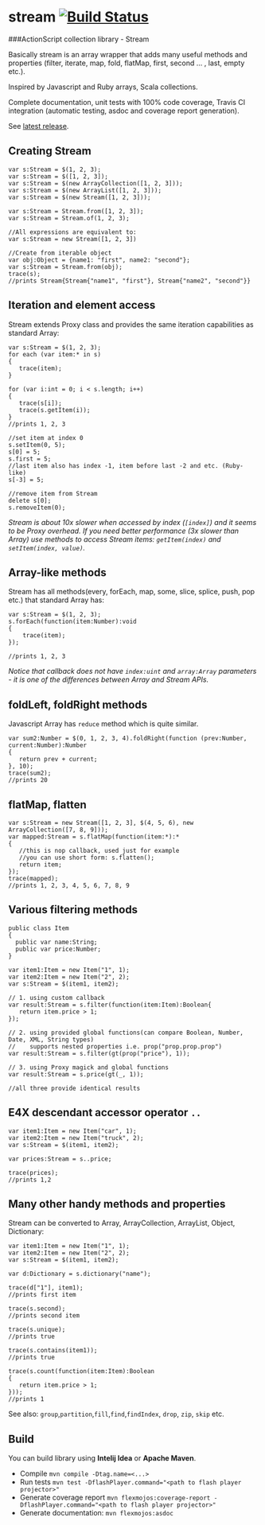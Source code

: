 # stream [![Build Status](https://api.travis-ci.org/kemsky/stream.svg)](https://travis-ci.org/kemsky/stream)
###ActionScript collection library - Stream

Basically stream is an array wrapper that adds many useful methods and properties (filter, iterate, map, fold, flatMap, first, second ...  , last, empty etc.).

Inspired by Javascript and Ruby arrays, Scala collections. 

Complete documentation, unit tests with 100% code coverage, Travis CI integration (automatic testing, asdoc and coverage report generation).

See [latest release](https://github.com/kemsky/stream/releases/latest).

## Creating Stream
```as3
var s:Stream = $(1, 2, 3);
var s:Stream = $([1, 2, 3]);
var s:Stream = $(new ArrayCollection([1, 2, 3]));
var s:Stream = $(new ArrayList([1, 2, 3]));
var s:Stream = $(new Stream([1, 2, 3]));

var s:Stream = Stream.from([1, 2, 3]);
var s:Stream = Stream.of(1, 2, 3);

//All expressions are equivalent to:
var s:Stream = new Stream([1, 2, 3])

//Create from iterable object
var obj:Object = {name1: "first", name2: "second"};
var s:Stream = Stream.from(obj);
trace(s);
//prints Stream{Stream{"name1", "first"}, Stream{"name2", "second"}}
```

## Iteration and element access
Stream extends Proxy class and provides the same iteration capabilities as standard Array:
```as3
var s:Stream = $(1, 2, 3);
for each (var item:* in s)
{
   trace(item);
}

for (var i:int = 0; i < s.length; i++)
{
   trace(s[i]);
   trace(s.getItem(i));
}
//prints 1, 2, 3

//set item at index 0
s.setItem(0, 5);
s[0] = 5;
s.first = 5;
//last item also has index -1, item before last -2 and etc. (Ruby-like)
s[-3] = 5;

//remove item from Stream
delete s[0];
s.removeItem(0);
```
*Stream is about 10x slower when accessed by index (`[index]`) and it seems to be Proxy overhead.
If you need better performance (3x slower than Array) use methods to access Stream items: `getItem(index)` and `setItem(index, value)`.*

## Array-like methods
Stream has all methods(every, forEach, map, some, slice, splice, push, pop etc.) that standard Array has:
```as3
var s:Stream = $(1, 2, 3);
s.forEach(function(item:Number):void
{
    trace(item);
});

//prints 1, 2, 3
```
*Notice that callback does not have `index:uint` and `array:Array` parameters -
it is one of the differences between Array and Stream APIs.*

## foldLeft, foldRight methods

Javascript Array has `reduce` method which is quite similar.
```as3
var sum2:Number = $(0, 1, 2, 3, 4).foldRight(function (prev:Number, current:Number):Number
{
   return prev + current;
}, 10);
trace(sum2);
//prints 20
```

## flatMap, flatten
```as3
var s:Stream = new Stream([1, 2, 3], $(4, 5, 6), new ArrayCollection([7, 8, 9]));
var mapped:Stream = s.flatMap(function(item:*):*
{
   //this is nop callback, used just for example
   //you can use short form: s.flatten();
   return item;
});
trace(mapped);
//prints 1, 2, 3, 4, 5, 6, 7, 8, 9
```

## Various filtering methods

```as3
public class Item
{
  public var name:String;
  public var price:Number;
}

var item1:Item = new Item("1", 1);
var item2:Item = new Item("2", 2);
var s:Stream = $(item1, item2);

// 1. using custom callback
var result:Stream = s.filter(function(item:Item):Boolean{
   return item.price > 1;
});

// 2. using provided global functions(can compare Boolean, Number, Date, XML, String types)
//    supports nested properties i.e. prop("prop.prop.prop")
var result:Stream = s.filter(gt(prop("price"), 1));

// 3. using Proxy magick and global functions
var result:Stream = s.price(gt(_, 1)); 

//all three provide identical results
```

## E4X descendant accessor operator `..`

```as3
var item1:Item = new Item("car", 1);
var item2:Item = new Item("truck", 2);
var s:Stream = $(item1, item2);

var prices:Stream = s..price;

trace(prices);
//prints 1,2
```

## Many other handy methods and properties
Stream can be converted to Array, ArrayCollection, ArrayList, Object, Dictionary:
```as3
var item1:Item = new Item("1", 1);
var item2:Item = new Item("2", 2);
var s:Stream = $(item1, item2);

var d:Dictionary = s.dictionary("name");

trace(d["1"], item1);
//prints first item

trace(s.second);
//prints second item

trace(s.unique);
//prints true

trace(s.contains(item1));
//prints true

trace(s.count(function(item:Item):Boolean
{
   return item.price > 1;
}));
//prints 1
```

See also: `group`,`partition`,`fill`,`find`,`findIndex`, `drop`, `zip`, `skip` etc.

## Build

You can build library using **Intelij Idea** or **Apache Maven**.
 - Compile `mvn compile -Dtag.name=<...>`
 - Run tests `mvn test -DflashPlayer.command="<path to flash player projector>"`
 - Generate coverage report `mvn flexmojos:coverage-report -DflashPlayer.command="<path to flash player projector>"`
 - Generate documentation: `mvn flexmojos:asdoc` 
